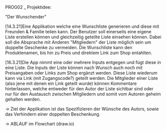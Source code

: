 PROG02 _ Projektidee:

"Der Wunschender"

[14.3.21]Eine Applikation welche eine Wunschliste generieren und diese mit Freunden & Familie teilen kann.
Der Benutzer soll einerseits eine eigene Liste erstellen können und gleichzeitig geteilte Liste einsehen können.
Dabei soll die Absprache mit Anderen "Mitgliedern" der Liste möglich sein um doppelte Geschenke zu vermeiden. 
Die Wunschliste kann den Produktenamen, bis hin zu Preis und direktem Link zum Shop entahlten.

 [16.3.21]Die App nimmt eine oder mehrere Inputs entgegen und fügt diese in eine Liste. 
 Die Inputs der Liste können nach Wunsch auch noch mit Preisangaben oder Links zum Shop ergänzt werden. 
 Diese Liste wiederum kann via Link (mit Zugangscode?) geteilt werden. 
 Die Mitglieder einer Liste (also jene mit denen ein Link geteilt wurde) können Kommentare hinterlassen,
 welche entweder für den Autor der Liste sichtbar sind oder nur für den Austausch
 zwischen Mitgliedern und somit vom Autoren geheim gehalten werden.

 -> Ziel der Applikation ist das Spezifizieren der Wünsche des Autors, sowie das Verhindern einer 
 doppelten Beschenkung. 
 
 -> ABLAUF im Flowchart (draw.io)